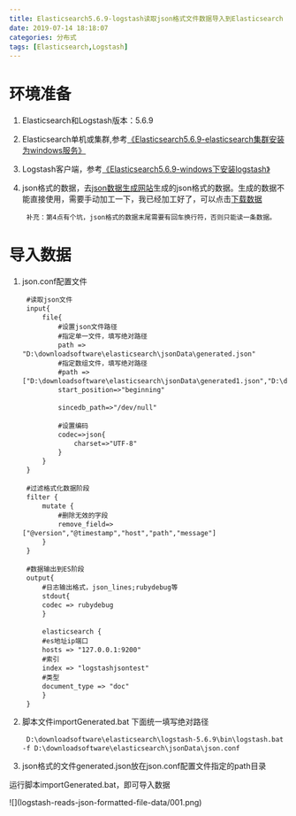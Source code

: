 ```yaml
---
title: Elasticsearch5.6.9-logstash读取json格式文件数据导入到Elasticsearch
date: 2019-07-14 18:18:07
categories: 分布式
tags: [Elasticsearch,Logstash]
---
```


# 环境准备
1. Elasticsearch和Logstash版本：5.6.9
2. Elasticsearch单机或集群,参考[《Elasticsearch5.6.9-elasticsearch集群安装为windows服务》](https://javahikers.github.io/2019/07/14/elasticsearch-cluster-installed-for-windows-services/)
3. Logstash客户端，参考[《Elasticsearch5.6.9-windows下安装logstash》](https://javahikers.github.io/2019/07/14/install-logstash-on-windows/)
4. json格式的数据，去[json数据生成网站](https://www.json-generator.com)生成的json格式的数据。生成的数据不能直接使用，需要手动加工一下，我已经加工好了，可以点击[下载数据](/download/generated.rar)

        补充：第4点有个坑，json格式的数据末尾需要有回车换行符，否则只能读一条数据。

# 导入数据
1. json.conf配置文件


        #读取json文件
        input{
            file{
                #设置json文件路径
                #指定单一文件，填写绝对路径
                path => "D:\downloadsoftware\elasticsearch\jsonData\generated.json"
                #指定数组文件，填写绝对路径
                #path => ["D:\downloadsoftware\elasticsearch\jsonData\generated1.json","D:\downloadsoftware\elasticsearch\jsonData\generated2.json","D:\downloadsoftware\elasticsearch\jsonData\generated3.json"]
                start_position=>"beginning"
                
                sincedb_path=>"/dev/null"
                
                #设置编码
                codec=>json{
                    charset=>"UTF-8"
                }
            }
        }

        #过滤格式化数据阶段
        filter {
            mutate {
                #删除无效的字段
                remove_field=>["@version","@timestamp","host","path","message"]
            }
        }

        #数据输出到ES阶段
        output{
            #日志输出格式，json_lines;rubydebug等
            stdout{
            codec => rubydebug
            }
            
            elasticsearch {
            #es地址ip端口
            hosts => "127.0.0.1:9200"
            #索引
            index => "logstashjsontest"
            #类型
            document_type => "doc"
            }
        }

2. 脚本文件importGenerated.bat
下面统一填写绝对路径

        D:\downloadsoftware\elasticsearch\logstash-5.6.9\bin\logstash.bat -f D:\downloadsoftware\elasticsearch\jsonData\json.conf

3. json格式的文件generated.json放在json.conf配置文件指定的path目录

运行脚本importGenerated.bat，即可导入数据
<div>
![](logstash-reads-json-formatted-file-data/001.png)
</div>
